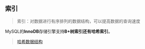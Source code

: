 ## 索引

> 索引：对数据进行有序排列的数据结构，可以提高数据的查询速度

MySQL的**InnoDB**存储引擎支持**B+树索引还有哈希索引**。

> [哈希数据结构](../data-structure.md#hash)